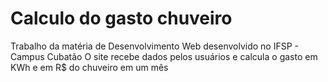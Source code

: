# Calculo do gasto chuveiro
 Trabalho da matéria de Desenvolvimento Web desenvolvido no IFSP - Campus Cubatão
 O site recebe dados pelos usuários e calcula o gasto em KWh e em R$ do chuveiro em um mês
